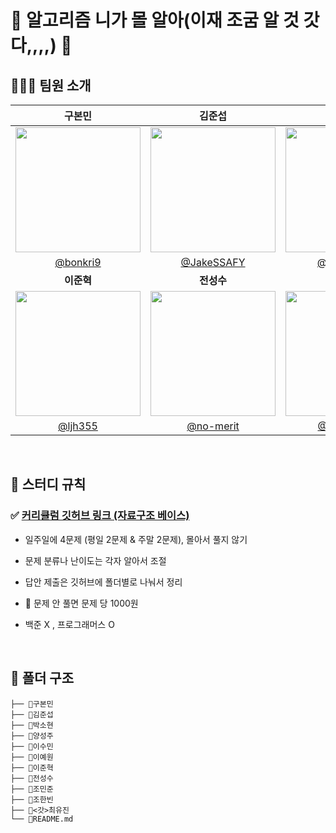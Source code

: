 # 👊 알고리즘 니가 몰 알아(이재 조굼 알 것 갓다,,,,) 👊

## 👩🏻‍💻 팀원 소개
|구본민|김준섭|박소현|양성주|이수민|이예원|
|:-:|:-:|:-:|:-:|:-:|:-:|
|<img src="https://avatars.githubusercontent.com/u/139411343?v=4" width="200px" />|<img src="https://avatars.githubusercontent.com/u/139411367?v=4" width="200px" />|<img src="https://avatars.githubusercontent.com/u/139411346?v=4" width="200px" />|<img src="https://avatars.githubusercontent.com/u/139411441?v=4" width="200px" />|<img src="https://avatars.githubusercontent.com/u/136299367?v=4" width="200px" />|<img src="https://avatars.githubusercontent.com/u/139411481?v=4" width="200px" />|
|[@bonkri9](https://github.com/bonkri9)|[@JakeSSAFY](https://github.com/JakeSSAFY)|[@sohoneyee](https://github.com/sohoneyee)|[@yangsungjoo](https://github.com/yangsungjoo)|[@djsumin](https://github.com/djsumin)|[@yeyeah1](https://github.com/yeyeah1)|
|**이준혁**|**전성수**|**조민준**|**조한빈**|**<갓>최유진**|
|<img src="https://avatars.githubusercontent.com/u/40230543?v=4" width="200px" />|<img src="https://avatars.githubusercontent.com/u/128347576?v=4" width="200px" />|<img src="https://avatars.githubusercontent.com/u/134778713?v=4" width="200px" />|<img src="https://avatars.githubusercontent.com/u/85666312?v=4" width="200px" />|<img src="https://avatars.githubusercontent.com/u/99077953?v=4" width="200px" />|
|[@ljh355](https://github.com/ljh355)|[@no-merit](https://github.com/no-merit)|[@Cr0c0-MJ](https://github.com/Cr0c0-MJ)|[@whgksqls9999](https://github.com/whgksqls9999)|[@choichoijin](https://github.com/choichoijin)|
<br />

## 🔔 스터디 규칙

### ✅ [커리큘럼 깃허브 링크 (자료구조 베이스)](https://github.com/Altu-Bitu/Notice)

- 일주일에 4문제 (평일 2문제 & 주말 2문제), 몰아서 풀지 않기

- 문제 분류나 난이도는 각자 알아서 조절

- 답안 제출은 깃허브에 폴더별로 나눠서 정리
  
- 🚫 문제 안 풀면 문제 당 1000원

- 백준 X , 프로그래머스 O

<br />

## 📂 폴더 구조
```
├── 📂구본민
├── 📂김준섭
├── 📂박소현
├── 📂양성주
├── 📂이수민
├── 📂이예원
├── 📂이준혁
├── 📂전성수
├── 📂조민준
├── 📂조한빈
├── 📂<갓>최유진
└── 📜README.md
```
